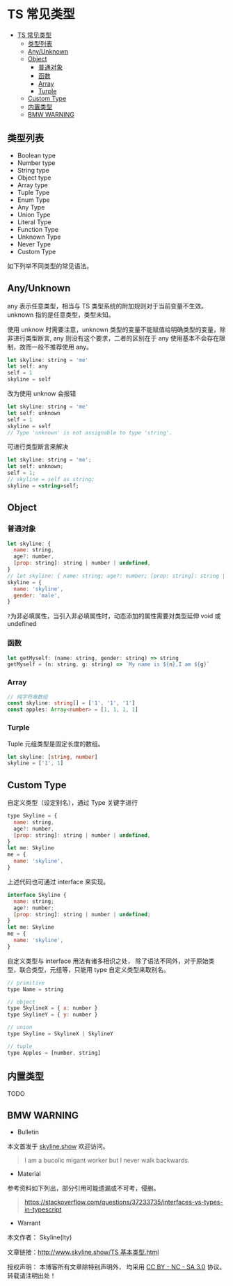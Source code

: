 # TS 常见类型

<!-- @import "[TOC]" {cmd="toc" depthFrom=1 depthTo=6 orderedList=false} -->

<!-- code_chunk_output -->

- [TS 常见类型](#ts-常见类型)
  - [类型列表](#类型列表)
  - [Any/Unknown](#anyunknown)
  - [Object](#object)
    - [普通对象](#普通对象)
    - [函数](#函数)
    - [Array](#array)
    - [Turple](#turple)
  - [Custom Type](#custom-type)
  - [内置类型](#内置类型)
  - [BMW WARNING](#bmw-warning)

<!-- /code_chunk_output -->

## 类型列表

- Boolean type
- Number type
- String type
- Object type
- Array type
- Tuple Type
- Enum Type
- Any Type
- Union Type
- Literal Type
- Function Type
- Unknown Type
- Never Type
- Custom Type

如下列举不同类型的常见语法。

## Any/Unknown

any 表示任意类型，相当与 TS 类型系统的附加规则对于当前变量不生效。
unknown 指的是任意类型，类型未知。

使用 unknow 时需要注意，unknown 类型的变量不能赋值给明确类型的变量，除非进行类型断言,
any 则没有这个要求，二者的区别在于 any 使用基本不会存在限制，故而一般不推荐使用 any。

```jsx
let skyline: string = 'me'
let self: any
self = 1
skyline = self
```

改为使用 unknow 会报错

```jsx
let skyline: string = 'me'
let self: unknown
self = 1
skyline = self
// Type 'unknown' is not assignable to type 'string'.
```

可进行类型断言来解决

```jsx
let skyline: string = 'me';
let self: unknown;
self = 1;
// skyline = self as string;
skyline = <string>self;
```

## Object

### 普通对象

```jsx
let skyline: {
  name: string,
  age?: number,
  [prop: string]: string | number | undefined,
}
// let skyline: { name: string; age?: number; [prop: string]: string | number | void };
skyline = {
  name: 'skyline',
  gender: 'male',
}
```

`?`为非必填属性，当引入非必填属性时，动态添加的属性需要对类型延伸 void 或 undefined

### 函数

```jsx
let getMyself: (name: string, gender: string) => string
getMyself = (n: string, g: string) => `My name is ${n},I am ${g}`
```

### Array

```ts
// 纯字符串数组
const skyline: string[] = ['1', '1', '1']
const apples: Array<number> = [1, 1, 1, 1]
```

### Turple

Tuple 元组类型是固定长度的数组。

```ts
let skyline: [string, number]
skyline = ['1', 1]
```

## Custom Type

自定义类型（设定别名），通过 Type 关键字进行

```jsx
type Skyline = {
  name: string,
  age?: number,
  [prop: string]: string | number | undefined,
}
let me: Skyline
me = {
  name: 'skyline',
}
```

上述代码也可通过 interface 来实现。

```jsx
interface Skyline {
  name: string;
  age?: number;
  [prop: string]: string | number | undefined;
}
let me: Skyline
me = {
  name: 'skyline',
}
```

自定义类型与 interface 用法有诸多相识之处，
除了语法不同外，对于原始类型，联合类型，元组等，只能用 type 自定义类型来取别名。

```jsx
// primitive
type Name = string

// object
type SkylineX = { x: number }
type SkylineY = { y: number }

// union
type Skyline = SkylineX | SkylineY

// tuple
type Apples = [number, string]
```

## 内置类型

TODO

## BMW WARNING

- Bulletin

本文首发于 [skyline.show](http://www.skyline.show) 欢迎访问。

> I am a bucolic migant worker but I never walk backwards.

- Material

参考资料如下列出，部分引用可能遗漏或不可考，侵删。

> https://stackoverflow.com/questions/37233735/interfaces-vs-types-in-typescript

- Warrant

本文作者： Skyline(lty)

文章链接：[http://www.skyline.show/TS 基本类型.html](http://www.skyline.show/TS基本类型.html)

授权声明： 本博客所有文章除特别声明外， 均采用 [CC BY - NC - SA 3.0](https://creativecommons.org/licenses/by-nc-sa/3.0/deed.zh) 协议。 转载请注明出处！
